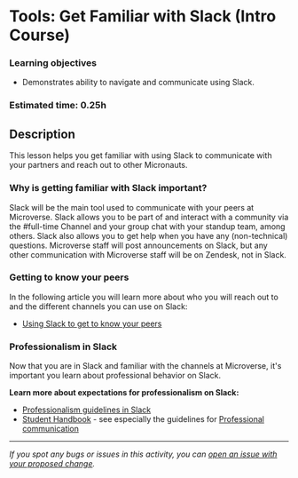 # Tools: Get Familiar with Slack (Intro Course)

### Learning objectives

- Demonstrates ability to navigate and communicate using Slack.

### Estimated time: 0.25h

## Description

This lesson helps you get familiar with using Slack to communicate with your partners and reach out to other Micronauts.

### Why is getting familiar with Slack important?

Slack will be the main tool used to communicate with your peers at Microverse. Slack allows you to be part of and interact with a community via the #full-time Channel and your group chat with your standup team, among others. Slack also allows you to get help when you have any (non-technical) questions. Microverse staff will post announcements on Slack, but any other communication with Microverse staff will be on Zendesk, not in Slack. 

### Getting to know your peers

In the following article you will learn more about who you will reach out to and the different channels you can use on Slack:

- [Using Slack to get to know your peers](https://github.com/microverseinc/curriculum-professional-skills/blob/main/orientation/using-slack-to-get-to-know-your-peers.md)

### Professionalism in Slack

Now that you are in Slack and familiar with the channels at Microverse, it's important you learn about professional behavior on Slack.

**Learn more about expectations for professionalism on Slack:**

- [Professionalism guidelines in Slack](https://github.com/microverseinc/curriculum-professional-skills/blob/main/orientation/professionalism-guidelines-in-slack.md)
- [Student Handbook](https://www.notion.so/Microverse-Student-Handbook-ca8ac3bfccdd4e708b26d5d967fe4392) - see especially the guidelines for [Professional communication](https://www.notion.so/Professional-communication-756c98d9527245e58b3c2bbd86cbb1ca)


------

_If you spot any bugs or issues in this activity, you can [open an issue with your proposed change](https://github.com/microverseinc/curriculum-transversal-skills/blob/main/git-github/articles/open_issue.md)._
